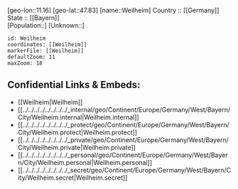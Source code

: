 ﻿---
location: [47.83,11.16] 
mapzoom: [7,12] 
mapmarker: city 
type: City
tags:
- geo/City


SpocWebEntityId: 35500
isDeleted: false
confidential: public

---
[geo-lon::11.16] 
[geo-lat::47.83] 
[name::Weilheim] 
Country :: [[Germany]]  
State :: [[Bayern]]  
[Population::] 
[Unknown::] 


```leaflet
id: Weilheim
coordinates: [[Weilheim]] 
markerFile: [[Weilheim]] 
defaultZoom: 11 
maxZoom: 18
```


## Confidential Links & Embeds: 
- [[Weilheim|Weilheim]]  
- [[../../../../../../../../_internal/geo/Continent/Europe/Germany/West/Bayern/City/Weilheim.internal|Weilheim.internal]] 
- [[../../../../../../../../_protect/geo/Continent/Europe/Germany/West/Bayern/City/Weilheim.protect|Weilheim.protect]] 
- [[../../../../../../../../_private/geo/Continent/Europe/Germany/West/Bayern/City/Weilheim.private|Weilheim.private]] 
- [[../../../../../../../../_personal/geo/Continent/Europe/Germany/West/Bayern/City/Weilheim.personal|Weilheim.personal]] 
- [[../../../../../../../../_secret/geo/Continent/Europe/Germany/West/Bayern/City/Weilheim.secret|Weilheim.secret]] 
